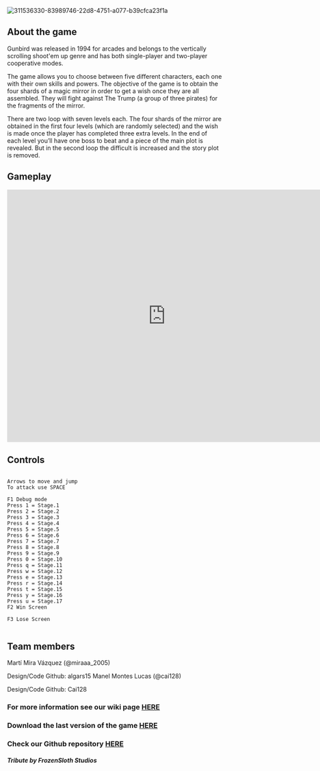 
![311536330-83989746-22d8-4751-a077-b39cfca23f1a](https://github.com/algars15/TheGoonies-Game/assets/160216136/a27df56e-8c77-4e62-af60-50694284cebf)

## About the game

Gunbird was released in 1994 for arcades and belongs to the vertically scrolling shoot'em up genre and has both single-player and two-player cooperative modes.

The game allows you to choose between five different characters, each one with their own skills and powers. The objective of the game is to obtain the four shards  of a magic mirror in order to get a wish once they are all assembled. They will fight against The Trump (a group of three pirates) for the fragments of the mirror.

There are two loop with seven levels each. The four shards of the mirror are obtained in the first four levels (which are randomly selected) and the wish is made once the player has completed three extra levels. In the end of each level you’ll have one boss to beat and a piece of the main plot is revealed. But in the second loop the difficult is increased and the story plot is removed.

## Gameplay

<iframe width="740" height="590" src="https://www.youtube.com/embed/yBFzOEv0snY" frameborder="0" allowfullscreen></iframe>

## Controls
~~~~~~~~~~~~~~~

Arrows to move and jump
To attack use SPACE

F1 Debug mode
Press 1 = Stage.1
Press 2 = Stage.2
Press 3 = Stage.3
Press 4 = Stage.4
Press 5 = Stage.5
Press 6 = Stage.6
Press 7 = Stage.7
Press 8 = Stage.8
Press 9 = Stage.9
Press 0 = Stage.10
Press q = Stage.11
Press w = Stage.12
Press e = Stage.13
Press r = Stage.14
Press t = Stage.15
Press y = Stage.16
Press u = Stage.17
F2 Win Screen

F3 Lose Screen


~~~~~~~~~~~~~~~

## Team members

Martí Mira Vázquez (@miraaa_2005)

Design/Code
Github: algars15
Manel Montes Lucas (@cai128)

Design/Code
Github: Cai128


### For more information see our wiki page [HERE](https://github.com/Wilhelman/Gunbird_P01/wiki)
### Download the last version of the game [HERE](https://github.com/Wilhelman/Gunbird_P01/releases/tag/v1.0)
### Check our Github repository [HERE](https://github.com/Wilhelman/Gunbird_P01)




#### _Tribute by FrozenSloth Studios_
